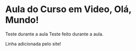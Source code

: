 # Aula do Curso em Video, Olá, Mundo!

Teste durante a aula
Teste feito durante a aula.

Linha adicionada pelo site!
